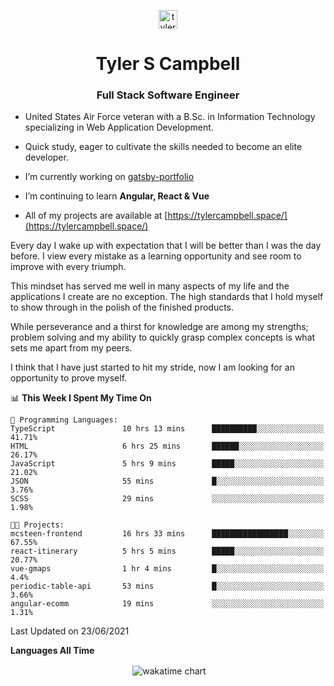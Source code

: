 <p align="center">
<a href="https://linkedin.com/in/tyler-campbell36" target="blank"><img align="center" src="https://cdn.jsdelivr.net/npm/simple-icons@3.0.1/icons/linkedin.svg" alt="tyler-campbell36" height="30" width="30" /></a>
</p>
<h1 align="center">Tyler S Campbell</h1>
<h3 align="center">Full Stack Software Engineer</h3>

* United States Air Force veteran with a B.Sc. in Information Technology specializing in Web Application Development. 

* Quick study, eager to cultivate the skills needed to become an elite developer.

* I’m currently working on [gatsby-portfolio](https://github.com/t36campbell/gatsby-portfolio)

* I’m continuing to learn **Angular, React & Vue**

* All of my projects are available at [https://tylercampbell.space/](https://tylercampbell.space/)

Every day I wake up with expectation that I will be better than I was the day before. I view every mistake as a learning opportunity and see room to improve with every triumph.

This mindset has served me well in many aspects of my life and the applications I create are no exception. The high standards that I hold myself to show through in the polish of the finished products.

While perseverance and a thirst for knowledge are among my strengths; problem solving and my ability to quickly grasp complex concepts is what sets me apart from my peers.

I think that I have just started to hit my stride, now I am looking for an opportunity to prove myself.

<!--START_SECTION:waka-->
📊 **This Week I Spent My Time On** 

```text
💬 Programming Languages: 
TypeScript               10 hrs 13 mins      ██████████░░░░░░░░░░░░░░░   41.71% 
HTML                     6 hrs 25 mins       ██████░░░░░░░░░░░░░░░░░░░   26.17% 
JavaScript               5 hrs 9 mins        █████░░░░░░░░░░░░░░░░░░░░   21.02% 
JSON                     55 mins             █░░░░░░░░░░░░░░░░░░░░░░░░   3.76% 
SCSS                     29 mins             ░░░░░░░░░░░░░░░░░░░░░░░░░   1.98%

🐱‍💻 Projects: 
mcsteen-frontend         16 hrs 33 mins      █████████████████░░░░░░░░   67.55% 
react-itinerary          5 hrs 5 mins        █████░░░░░░░░░░░░░░░░░░░░   20.77% 
vue-gmaps                1 hr 4 mins         █░░░░░░░░░░░░░░░░░░░░░░░░   4.4% 
periodic-table-api       53 mins             █░░░░░░░░░░░░░░░░░░░░░░░░   3.66% 
angular-ecomm            19 mins             ░░░░░░░░░░░░░░░░░░░░░░░░░   1.31%

```


 Last Updated on 23/06/2021
<!--END_SECTION:waka-->
**Languages All Time** 
<p align="center">&nbsp;<img align="center" alt="wakatime chart"
src="https://wakatime.com/share/@738aac7f-8868-4bc3-a1df-4c36703ee4b6/f86255e0-cf1e-483e-9ae4-5c0fdb9a56f8.png"/></p>


